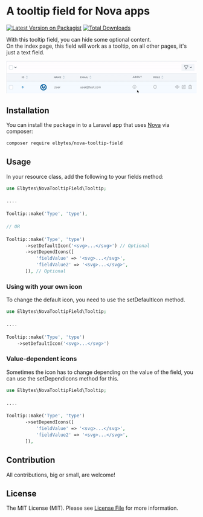 # A tooltip field for Nova apps

[![Latest Version on Packagist](https://img.shields.io/packagist/v/elbytes/nova-tooltip-field.svg?style=flat-square)](https://packagist.org/packages/elbytes/nova-tooltip-field)
[![Total Downloads](https://img.shields.io/packagist/dt/elbytes/nova-tooltip-field.svg?style=flat-square)](https://packagist.org/packages/elbytes/nova-tooltip-field)

With this tooltip field, you can hide some optional content.  
On the index page, this field will work as a tooltip, on all other pages, it's just a text field.

<kbd>
    <img src="demo.gif" alt="Demo video">
</kbd>

## Installation

You can install the package in to a Laravel app that uses [Nova](https://nova.laravel.com) via composer:

```bash
composer require elbytes/nova-tooltip-field
```

## Usage

In your resource class, add the following to your fields method:

```php
use Elbytes\NovaTooltipField\Tooltip;

....

Tooltip::make('Type', 'type'), 

// OR

Tooltip::make('Type', 'type')
       ->setDefaultIcon('<svg>...</svg>') // Optional
       ->setDependIcons([
           'fieldValue' => '<svg>...</svg>',
           'fieldValue2' => '<svg>...</svg>',
       ]), // Optional
```

### Using with your own icon

To change the default icon, you need to use the setDefaultIcon method.

```php
use Elbytes\NovaTooltipField\Tooltip;

....

Tooltip::make('Type', 'type')
    ->setDefaultIcon('<svg>...</svg>')
```

### Value-dependent icons

Sometimes the icon has to change depending on the value of the field, you can use the setDependIcons method for this.

```php
use Elbytes\NovaTooltipField\Tooltip;

....

Tooltip::make('Type', 'type')
       ->setDependIcons([
           'fieldValue' => '<svg>...</svg>',
           'fieldValue2' => '<svg>...</svg>',
       ]),
```

## Contribution

All contributions, big or small, are welcome!

## License

The MIT License (MIT). Please see [License File](LICENSE) for more information.
